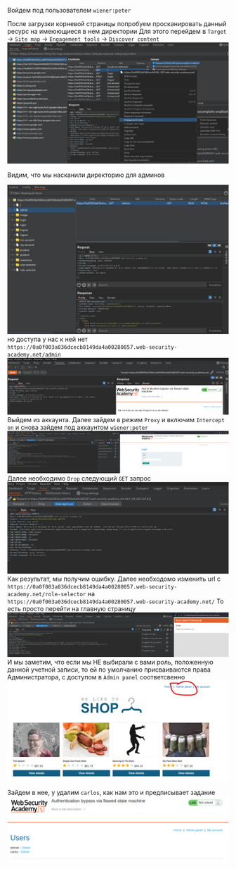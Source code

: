 Войдем под пользователем `wiener:peter`

После загрузки корневой страницы попробуем просканировать данный ресурс на имеюющиеся в нем директории Для этого перейдем в `Target` -> `Site map` -> `Engagement tools` -> `Discover content`
![img](https://github.com/adyatlove/PortSwiggerAcademy/blob/main/5.%20Business%20logic%20vulnerabilities/11.%20Authentication%20bypass%20via%20flawed%20state%20machine/pics%20for%20walktrough/2.png)

Видим, что мы насканили директорию для админов

![img](https://github.com/adyatlove/PortSwiggerAcademy/blob/main/5.%20Business%20logic%20vulnerabilities/11.%20Authentication%20bypass%20via%20flawed%20state%20machine/pics%20for%20walktrough/3.png)
но доступа у нас к ней нет
`https://0a0f003a036dcecb8149da4a00280057.web-security-academy.net/admin`
![img](https://github.com/adyatlove/PortSwiggerAcademy/blob/main/5.%20Business%20logic%20vulnerabilities/11.%20Authentication%20bypass%20via%20flawed%20state%20machine/pics%20for%20walktrough/4.png)
Выйдем из аккаунта. 
Далее зайдем в режим `Proxy` и включим `Intercept on`
и снова зайдем под аккаунтом `wiener:peter`
![img](https://github.com/adyatlove/PortSwiggerAcademy/blob/main/5.%20Business%20logic%20vulnerabilities/11.%20Authentication%20bypass%20via%20flawed%20state%20machine/pics%20for%20walktrough/6.png)
Далее необходимо `Drop` следующий `GET` запрос
![img](https://github.com/adyatlove/PortSwiggerAcademy/blob/main/5.%20Business%20logic%20vulnerabilities/11.%20Authentication%20bypass%20via%20flawed%20state%20machine/pics%20for%20walktrough/7.png)
Как результат, мы получим ошибку. Далее необходомо изменить url с 
`https://0a0f003a036dcecb8149da4a00280057.web-security-academy.net/role-selector`
на 
`https://0a0f003a036dcecb8149da4a00280057.web-security-academy.net/`
То есть просто перейти на главную страницу
![img](https://github.com/adyatlove/PortSwiggerAcademy/blob/main/5.%20Business%20logic%20vulnerabilities/11.%20Authentication%20bypass%20via%20flawed%20state%20machine/pics%20for%20walktrough/8.png)
И мы заметим, что если мы НЕ выбирали с вами роль, положенную данной учетной записи, то ей по умолчанию присваиваются права Администратора, с доступом в `Admin panel` соответсвенно
![img](https://github.com/adyatlove/PortSwiggerAcademy/blob/main/5.%20Business%20logic%20vulnerabilities/11.%20Authentication%20bypass%20via%20flawed%20state%20machine/pics%20for%20walktrough/9.png)

Зайдем в нее, у удалим `carlos`, как нам это и предписывает задание
![img](https://github.com/adyatlove/PortSwiggerAcademy/blob/main/5.%20Business%20logic%20vulnerabilities/11.%20Authentication%20bypass%20via%20flawed%20state%20machine/pics%20for%20walktrough/10.png)
